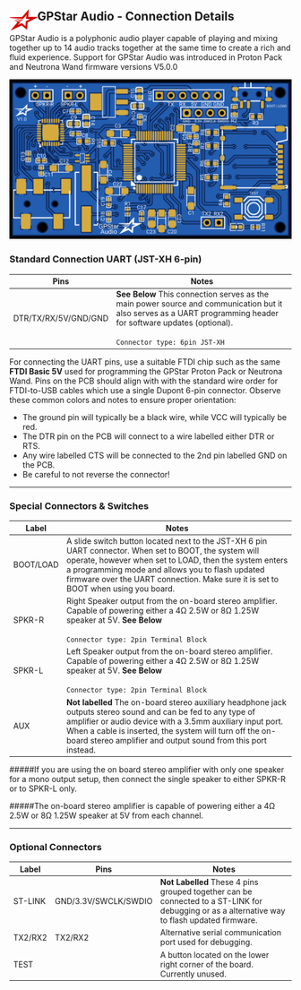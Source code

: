 ## <img src='images/gpstar_logo.png' width=50 align="left"/>GPStar Audio - Connection Details

GPStar Audio is a polyphonic audio player capable of playing and mixing together up to 14 audio tracks together at the same time to create a rich and fluid experience. 
Support for GPStar Audio was introduced in Proton Pack and Neutrona Wand firmware versions V5.0.0
 
![](images/GPStarAudioPCB.png)

### Standard Connection UART (JST-XH 6-pin)

| Pins | Notes |
|------|-------|
| DTR/TX/RX/5V/GND/GND | ****See Below**** This connection serves as the main power source and communication but it also serves as a UART programming header for software updates (optional).<br><br>`Connector type: 6pin JST-XH` |

For connecting the UART pins, use a suitable FTDI chip such as the same **FTDI Basic 5V** used for programming the GPStar Proton Pack or Neutrona Wand. Pins on the PCB should align with with the standard wire order for FTDI-to-USB cables which use a single Dupont 6-pin connector. Observe these common colors and notes to ensure proper orientation:

- The ground pin will typically be a black wire, while VCC will typically be red.
- The DTR pin on the PCB will connect to a wire labelled either DTR or RTS.
- Any wire labelled CTS will be connected to the 2nd pin labelled GND on the PCB.
- Be careful to not reverse the connector!

---

### Special Connectors & Switches

| Label | Notes |
|-------|-------|
| BOOT/LOAD | A slide switch button located next to the JST-XH 6 pin UART connector. When set to BOOT, the system will operate, however when set to LOAD, then the system enters a programming mode and allows you to flash updated firmware over the UART connection. Make sure it is set to BOOT when using you board.|
| SPKR-R | Right Speaker output from the on-board stereo amplifier. Capable of powering either a 4Ω 2.5W or 8Ω 1.25W speaker at 5V. ****See Below**** <br><br>`Connector type: 2pin Terminal Block` |
| SPKR-L | Left Speaker output from the on-board stereo amplifier. Capable of powering either a 4Ω 2.5W or 8Ω 1.25W speaker at 5V. ****See Below**** <br><br>`Connector type: 2pin Terminal Block` |
| AUX | ****Not labelled**** The on-board stereo auxiliary headphone jack outputs stereo sound and can be fed to any type of amplifier or audio device with a 3.5mm auxiliary input port. When a cable is inserted, the system will turn off the on-board stereo amplifier and output sound from this port instead. 

#####If you are using the on board stereo amplifier with only one speaker for a mono output setup, then connect the single speaker to either SPKR-R or to SPKR-L only. 

#####The on-board stereo amplifier is capable of powering either a 4Ω 2.5W or 8Ω 1.25W speaker at 5V from each channel.

---

### Optional Connectors

| Label | Pins | Notes |
|-------|------|-------|
| ST-LINK | GND/3.3V/SWCLK/SWDIO | ****Not Labelled**** These 4 pins grouped together can be connected to a ST-LINK for debugging or as a alternative way to flash updated firmware. |
| TX2/RX2 | TX2/RX2 | Alternative serial communication port used for debugging. |
| TEST |  | A button located on the lower right corner of the board. Currently unused. |

